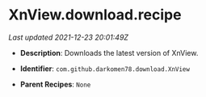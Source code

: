 # XnView.download.recipe

_Last updated 2021-12-23 20:01:49Z_

- **Description**: Downloads the latest version of XnView.

- **Identifier**: `com.github.darkomen78.download.XnView`

- **Parent Recipes**: `None`

